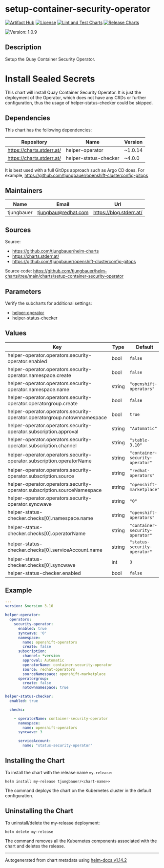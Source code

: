 

# setup-container-security-operator

  [![Artifact Hub](https://img.shields.io/endpoint?url=https://artifacthub.io/badge/repository/openshift-bootstraps)](https://artifacthub.io/packages/search?repo=openshift-bootstraps)
  [![License](https://img.shields.io/badge/License-Apache_2.0-blue.svg)](https://opensource.org/licenses/Apache-2.0)
  [![Lint and Test Charts](https://github.com/tjungbauer/helm-charts/actions/workflows/lint_and_test_charts.yml/badge.svg)](https://github.com/tjungbauer/helm-charts/actions/workflows/lint_and_test_charts.yml)
  [![Release Charts](https://github.com/tjungbauer/helm-charts/actions/workflows/release.yml/badge.svg)](https://github.com/tjungbauer/helm-charts/actions/workflows/release.yml)

  ![Version: 1.0.9](https://img.shields.io/badge/Version-1.0.9-informational?style=flat-square)

 

  ## Description

  Setup the Quay Container Security Operator.

# Install Sealed Secrets

This chart will install Quay Container Security Operator.
It is just the deployment of the Operator, which does not have any CRDs or further configuration, thus the usage
of helper-status-checker could be skipped.

## Dependencies

This chart has the following dependencies:

| Repository | Name | Version |
|------------|------|---------|
| https://charts.stderr.at/ | helper-operator | ~1.0.14 |
| https://charts.stderr.at/ | helper-status-checker | ~4.0.0 |

It is best used with a full GitOps approach such as Argo CD does. For example, https://github.com/tjungbauer/openshift-clusterconfig-gitops

## Maintainers

| Name | Email | Url |
| ---- | ------ | --- |
| tjungbauer | <tjungbau@redhat.com> | <https://blog.stderr.at/> |

## Sources
Source:
* <https://github.com/tjungbauer/helm-charts>
* <https://charts.stderr.at/>
* <https://github.com/tjungbauer/openshift-clusterconfig-gitops>

Source code: https://github.com/tjungbauer/helm-charts/tree/main/charts/setup-container-security-operator

## Parameters

Verify the subcharts for additional settings:

* [helper-operator](https://github.com/tjungbauer/helm-charts/tree/main/charts/helper-operator)
* [helper-status-checker](https://github.com/tjungbauer/helm-charts/tree/main/charts/helper-operator)

## Values

| Key | Type | Default | Description |
|-----|------|---------|-------------|
| helper-operator.operators.security-operator.enabled | bool | `false` |  |
| helper-operator.operators.security-operator.namespace.create | bool | `false` |  |
| helper-operator.operators.security-operator.namespace.name | string | `"openshift-operators"` |  |
| helper-operator.operators.security-operator.operatorgroup.create | bool | `false` |  |
| helper-operator.operators.security-operator.operatorgroup.notownnamespace | bool | `true` |  |
| helper-operator.operators.security-operator.subscription.approval | string | `"Automatic"` |  |
| helper-operator.operators.security-operator.subscription.channel | string | `"stable-3.10"` |  |
| helper-operator.operators.security-operator.subscription.operatorName | string | `"container-security-operator"` |  |
| helper-operator.operators.security-operator.subscription.source | string | `"redhat-operators"` |  |
| helper-operator.operators.security-operator.subscription.sourceNamespace | string | `"openshift-marketplace"` |  |
| helper-operator.operators.security-operator.syncwave | string | `"0"` |  |
| helper-status-checker.checks[0].namespace.name | string | `"openshift-operators"` |  |
| helper-status-checker.checks[0].operatorName | string | `"container-security-operator"` |  |
| helper-status-checker.checks[0].serviceAccount.name | string | `"status-security-operator"` |  |
| helper-status-checker.checks[0].syncwave | int | `3` |  |
| helper-status-checker.enabled | bool | `false` |  |

## Example

```yaml
---
version: &version 3.10

helper-operator:
  operators:
    security-operator:
      enabled: true
      syncwave: '0'
      namespace:
        name: openshift-operators
        create: false
      subscription:
        channel: *version
        approval: Automatic
        operatorName: container-security-operator
        source: redhat-operators
        sourceNamespace: openshift-marketplace
      operatorgroup:
        create: false
        notownnamespace: true

helper-status-checker:
  enabled: true

  checks:

    - operatorName: container-security-operator
      namespace:
        name: openshift-operators
      syncwave: 3

      serviceAccount:
        name: "status-security-operator"

```

## Installing the Chart

To install the chart with the release name `my-release`:

```console
helm install my-release tjungbauer/<chart-name>>
```

The command deploys the chart on the Kubernetes cluster in the default configuration.

## Uninstalling the Chart

To uninstall/delete the my-release deployment:

```console
helm delete my-release
```

The command removes all the Kubernetes components associated with the chart and deletes the release.

----------------------------------------------
Autogenerated from chart metadata using [helm-docs v1.14.2](https://github.com/norwoodj/helm-docs/releases/v1.14.2)
